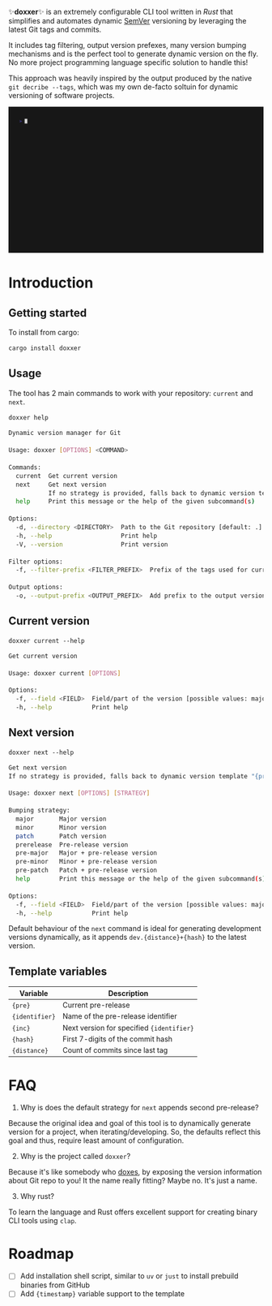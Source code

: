 ✨**doxxer**✨ is an extremely configurable CLI tool written in *Rust* that
simplifies and automates dynamic [SemVer](https://semver.org/) versioning by
leveraging the latest Git tags and commits.

It includes tag filtering, output version prefexes, many version bumping mechanisms
and is the perfect tool to generate dynamic version on the fly. No more project 
programming language specific solution to handle this!

This approach was heavily inspired by the output produced by the native
`git decribe --tags`, which was my own de-facto soltuin for dynamic versioning of
software projects.

![image info](./docs/demo.gif)

# Introduction

## Getting started

To install from cargo:

```bash
cargo install doxxer
```

## Usage

The tool has 2 main commands to work with your repository: `current` and `next`.

```bash
doxxer help
```

```bash
Dynamic version manager for Git

Usage: doxxer [OPTIONS] <COMMAND>

Commands:
  current  Get current version
  next     Get next version
           If no strategy is provided, falls back to dynamic version template "{pre}.{identifier}.{distance}" with "identifier=dev"
  help     Print this message or the help of the given subcommand(s)

Options:
  -d, --directory <DIRECTORY>  Path to the Git repository [default: .]
  -h, --help                   Print help
  -V, --version                Print version

Filter options:
  -f, --filter-prefix <FILTER_PREFIX>  Prefix of the tags used for current version detection [default: v]

Output options:
  -o, --output-prefix <OUTPUT_PREFIX>  Add prefix to the output version [default: v]
```

## Current version


```
doxxer current --help
```

```bash
Get current version

Usage: doxxer current [OPTIONS]

Options:
  -f, --field <FIELD>  Field/part of the version [possible values: major, minor, patch, pre, build]
  -h, --help           Print help
```

## Next version

```
doxxer next --help
```

```bash
Get next version
If no strategy is provided, falls back to dynamic version template "{pre}.{identifier}.{distance}" with "identifier=dev"

Usage: doxxer next [OPTIONS] [STRATEGY]

Bumping strategy:
  major       Major version
  minor       Minor version
  patch       Patch version
  prerelease  Pre-release version
  pre-major   Major + pre-release version
  pre-minor   Minor + pre-release version
  pre-patch   Patch + pre-release version
  help        Print this message or the help of the given subcommand(s)

Options:
  -f, --field <FIELD>  Field/part of the version [possible values: major, minor, patch, pre, build]
  -h, --help           Print help
```

Default behaviour of the `next` command is ideal for generating development versions dynamically, as it appends `dev.{distance}+{hash}` to the latest version.

## Template variables

| Variable | Description |
|--|--|
| `{pre}` | Current pre-release |
| `{identifier}` | Name of the pre-release identifier |
| `{inc}` | Next version for specified `{identifier}` |
| `{hash}` | First 7-digits of the commit hash |
| `{distance}` | Count of commits since last tag |

# FAQ

1. Why is does the default strategy for `next` appends second pre-release?

Because the original idea and goal of this tool is to dynamically generate version
for a project, when iterating/developing. So, the defaults reflect this goal and
thus, require least amount of configuration.

2. Why is the project called `doxxer`?

Because it's like somebody who [doxes](https://en.wikipedia.org/wiki/Doxing), by
exposing the version information about Git repo to you! It the name really fitting? Maybe no. It's just a name.

3. Why rust?

To learn the language and Rust offers excellent support for creating binary CLI tools
using `clap`.

# Roadmap

- [ ] Add installation shell script, similar to `uv` or `just` to install prebuild binaries from GitHub
- [ ] Add `{timestamp}` variable support to the template
